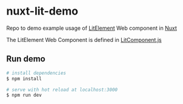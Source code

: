 # nuxt-lit-demo

Repo to demo example usage of [LitElement](https://lit.dev/) Web component in [Nuxt](https://nuxtjs.org/)

The LitElement Web Component is defined in [LitComponent.js](components/LitComponent.js)

## Run demo

```bash
# install dependencies
$ npm install

# serve with hot reload at localhost:3000
$ npm run dev

```
